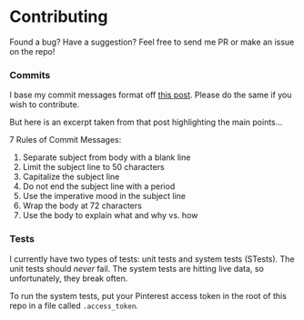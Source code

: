 # Contributing

Found a bug? Have a suggestion? Feel free to send me PR or make an issue on the repo!

### Commits
I base my commit messages format off [this post](https://chris.beams.io/posts/git-commit/). Please do the same if you wish to contribute.

But here is an excerpt taken from that post highlighting the main points...

7 Rules of Commit Messages:

1. Separate subject from body with a blank line
2. Limit the subject line to 50 characters
3. Capitalize the subject line
4. Do not end the subject line with a period
5. Use the imperative mood in the subject line
6. Wrap the body at 72 characters
7. Use the body to explain what and why vs. how


### Tests

I currently have two types of tests: unit tests and system tests (STests).  The unit tests should _never_ fail.  The system tests are hitting live data, so unfortunately, they break often.

To run the system tests, put your Pinterest access token in the root of this repo in a file called `.access_token`.

